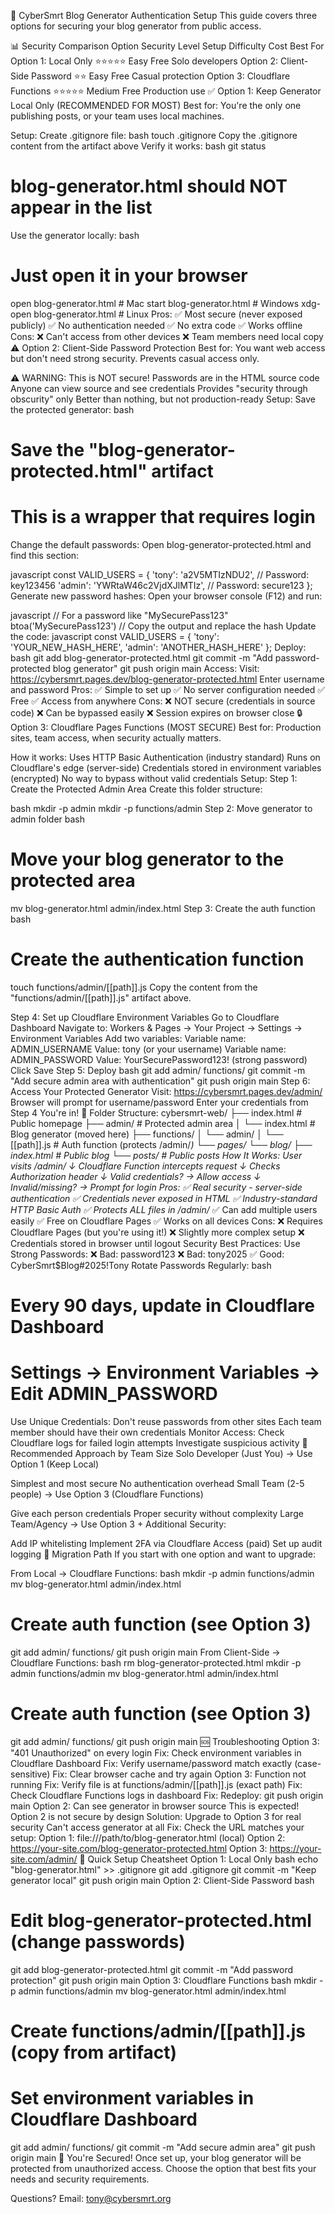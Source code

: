 🔐 CyberSmrt Blog Generator Authentication Setup
This guide covers three options for securing your blog generator from public access.

📊 Security Comparison
Option	Security Level	Setup Difficulty	Cost	Best For
Option 1: Local Only	⭐⭐⭐⭐⭐	Easy	Free	Solo developers
Option 2: Client-Side Password	⭐⭐	Easy	Free	Casual protection
Option 3: Cloudflare Functions	⭐⭐⭐⭐⭐	Medium	Free	Production use
✅ Option 1: Keep Generator Local Only (RECOMMENDED FOR MOST)
Best for: You're the only one publishing posts, or your team uses local machines.

Setup:
Create .gitignore file:
bash
touch .gitignore
Copy the .gitignore content from the artifact above
Verify it works:
bash
git status
# blog-generator.html should NOT appear in the list
Use the generator locally:
bash
# Just open it in your browser
open blog-generator.html  # Mac
start blog-generator.html # Windows
xdg-open blog-generator.html # Linux
Pros:
✅ Most secure (never exposed publicly)
✅ No authentication needed
✅ No extra code
✅ Works offline
Cons:
❌ Can't access from other devices
❌ Team members need local copy
⚠️ Option 2: Client-Side Password Protection
Best for: You want web access but don't need strong security. Prevents casual access only.

⚠️ WARNING: This is NOT secure!
Passwords are in the HTML source code
Anyone can view source and see credentials
Provides "security through obscurity" only
Better than nothing, but not production-ready
Setup:
Save the protected generator:
bash
# Save the "blog-generator-protected.html" artifact
# This is a wrapper that requires login
Change the default passwords:
Open blog-generator-protected.html and find this section:

javascript
const VALID_USERS = {
    'tony': 'a2V5MTIzNDU2', // Password: key123456
    'admin': 'YWRtaW46c2VjdXJlMTIz', // Password: secure123
};
Generate new password hashes:
Open your browser console (F12) and run:

javascript
// For a password like "MySecurePass123"
btoa('MySecurePass123')
// Copy the output and replace the hash
Update the code:
javascript
const VALID_USERS = {
    'tony': 'YOUR_NEW_HASH_HERE',
    'admin': 'ANOTHER_HASH_HERE'
};
Deploy:
bash
git add blog-generator-protected.html
git commit -m "Add password-protected blog generator"
git push origin main
Access:
Visit: https://cybersmrt.pages.dev/blog-generator-protected.html
Enter username and password
Pros:
✅ Simple to set up
✅ No server configuration needed
✅ Free
✅ Access from anywhere
Cons:
❌ NOT secure (credentials in source code)
❌ Can be bypassed easily
❌ Session expires on browser close
🔒 Option 3: Cloudflare Pages Functions (MOST SECURE)
Best for: Production sites, team access, when security actually matters.

How it works:
Uses HTTP Basic Authentication (industry standard)
Runs on Cloudflare's edge (server-side)
Credentials stored in environment variables (encrypted)
No way to bypass without valid credentials
Setup:
Step 1: Create the Protected Admin Area
Create this folder structure:

bash
mkdir -p admin
mkdir -p functions/admin
Step 2: Move generator to admin folder
bash
# Move your blog generator to the protected area
mv blog-generator.html admin/index.html
Step 3: Create the auth function
bash
# Create the authentication function
touch functions/admin/[[path]].js
Copy the content from the "functions/admin/[[path]].js" artifact above.

Step 4: Set up Cloudflare Environment Variables
Go to Cloudflare Dashboard
Navigate to: Workers & Pages → Your Project → Settings → Environment Variables
Add two variables:
Variable name: ADMIN_USERNAME
Value: tony (or your username)
Variable name: ADMIN_PASSWORD
Value: YourSecurePassword123! (strong password)
Click Save
Step 5: Deploy
bash
git add admin/ functions/
git commit -m "Add secure admin area with authentication"
git push origin main
Step 6: Access Your Protected Generator
Visit: https://cybersmrt.pages.dev/admin/
Browser will prompt for username/password
Enter your credentials from Step 4
You're in! 🎉
Folder Structure:
cybersmrt-web/
├── index.html                     # Public homepage
├── admin/                         # Protected admin area
│   └── index.html                 # Blog generator (moved here)
├── functions/
│   └── admin/
│       └── [[path]].js            # Auth function (protects /admin/*)
└── pages/
    └── blog/
        ├── index.html             # Public blog
        └── posts/                 # Public posts
How It Works:
User visits /admin/
      ↓
Cloudflare Function intercepts request
      ↓
Checks Authorization header
      ↓
Valid credentials? → Allow access
      ↓
Invalid/missing? → Prompt for login
Pros:
✅ Real security - server-side authentication
✅ Credentials never exposed in HTML
✅ Industry-standard HTTP Basic Auth
✅ Protects ALL files in /admin/*
✅ Can add multiple users easily
✅ Free on Cloudflare Pages
✅ Works on all devices
Cons:
❌ Requires Cloudflare Pages (but you're using it!)
❌ Slightly more complex setup
❌ Credentials stored in browser until logout
Security Best Practices:
Use Strong Passwords:
❌ Bad: password123
❌ Bad: tony2025
✅ Good: CyberSmrt$Blog#2025!Tony
Rotate Passwords Regularly:
bash
# Every 90 days, update in Cloudflare Dashboard
# Settings → Environment Variables → Edit ADMIN_PASSWORD
Use Unique Credentials:
Don't reuse passwords from other sites
Each team member should have their own credentials
Monitor Access:
Check Cloudflare logs for failed login attempts
Investigate suspicious activity
🎯 Recommended Approach by Team Size
Solo Developer (Just You)
→ Use Option 1 (Keep Local)

Simplest and most secure
No authentication overhead
Small Team (2-5 people)
→ Use Option 3 (Cloudflare Functions)

Give each person credentials
Proper security without complexity
Large Team/Agency
→ Use Option 3 + Additional Security:

Add IP whitelisting
Implement 2FA via Cloudflare Access (paid)
Set up audit logging
🔄 Migration Path
If you start with one option and want to upgrade:

From Local → Cloudflare Functions:
bash
mkdir -p admin functions/admin
mv blog-generator.html admin/index.html
# Create auth function (see Option 3)
git add admin/ functions/
git push origin main
From Client-Side → Cloudflare Functions:
bash
rm blog-generator-protected.html
mkdir -p admin functions/admin
mv blog-generator.html admin/index.html
# Create auth function (see Option 3)
git add admin/ functions/
git push origin main
🆘 Troubleshooting
Option 3: "401 Unauthorized" on every login
Fix: Check environment variables in Cloudflare Dashboard
Fix: Verify username/password match exactly (case-sensitive)
Fix: Clear browser cache and try again
Option 3: Function not running
Fix: Verify file is at functions/admin/[[path]].js (exact path)
Fix: Check Cloudflare Functions logs in dashboard
Fix: Redeploy: git push origin main
Option 2: Can see generator in browser source
This is expected! Option 2 is not secure by design
Solution: Upgrade to Option 3 for real security
Can't access generator at all
Fix: Check the URL matches your setup:
Option 1: file:///path/to/blog-generator.html (local)
Option 2: https://your-site.com/blog-generator-protected.html
Option 3: https://your-site.com/admin/
📝 Quick Setup Cheatsheet
Option 1: Local Only
bash
echo "blog-generator.html" >> .gitignore
git add .gitignore
git commit -m "Keep generator local"
git push origin main
Option 2: Client-Side Password
bash
# Edit blog-generator-protected.html (change passwords)
git add blog-generator-protected.html
git commit -m "Add password protection"
git push origin main
Option 3: Cloudflare Functions
bash
mkdir -p admin functions/admin
mv blog-generator.html admin/index.html
# Create functions/admin/[[path]].js (copy from artifact)
# Set environment variables in Cloudflare Dashboard
git add admin/ functions/
git commit -m "Add secure admin area"
git push origin main
🎉 You're Secured!
Once set up, your blog generator will be protected from unauthorized access. Choose the option that best fits your needs and security requirements.

Questions? Email: tony@cybersmrt.org

